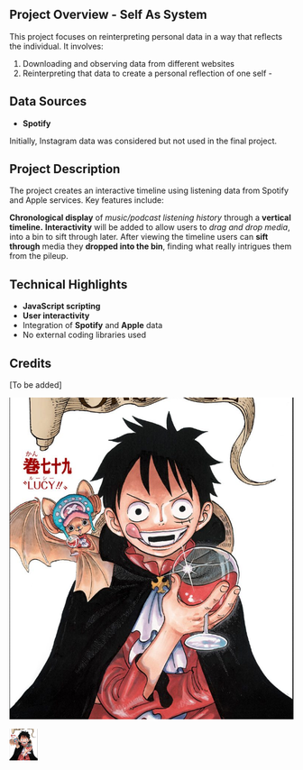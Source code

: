 

## Project Overview - Self As System

This project focuses on reinterpreting personal data in a way that reflects the individual. It involves:

1. Downloading and observing data from different websites
2. Reinterpreting that data to create a personal reflection of one self - 

## Data Sources

- **Spotify**
  

Initially, Instagram data was considered but not used in the final project.

## Project Description

The project creates an interactive timeline using listening data from Spotify and Apple services. Key features include:

**Chronological display** of *music/podcast listening history* through a **vertical timeline.** **Interactivity** will be added to allow users to *drag and drop media*, into a bin to sift through later.  After viewing the timeline users can **sift through** media they **dropped into the bin**, finding what really intrigues them from the pileup. 

## Technical Highlights

- **JavaScript scripting**
- **User interactivity**
- Integration of **Spotify** and **Apple** data
- No external coding libraries used

## Credits

[To be added]

![My Image](./Assets/img.png)

<img src="./Assets/img.png" alt= "my my image" width="50"  >